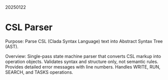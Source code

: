 20250122

# CSL Parser

Purpose: Parse CSL (Clada Syntax Language) text into Abstract Syntax Tree (AST).

Overview: Single-pass state machine parser that converts CSL markup into operation objects. Validates syntax and structure only, not semantic rules. Provides detailed error messages with line numbers. Handles WRITE, RUN, SEARCH, and TASKS operations.